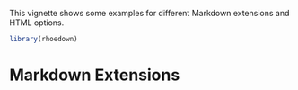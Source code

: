 <!--
%\VignetteEngine{knitr::knitr}
%\VignetteIndexEntry{Some Markdown Examples}
-->

This vignette shows some examples for different Markdown extensions and HTML options.




```r
library(rhoedown)
```

# Markdown Extensions






